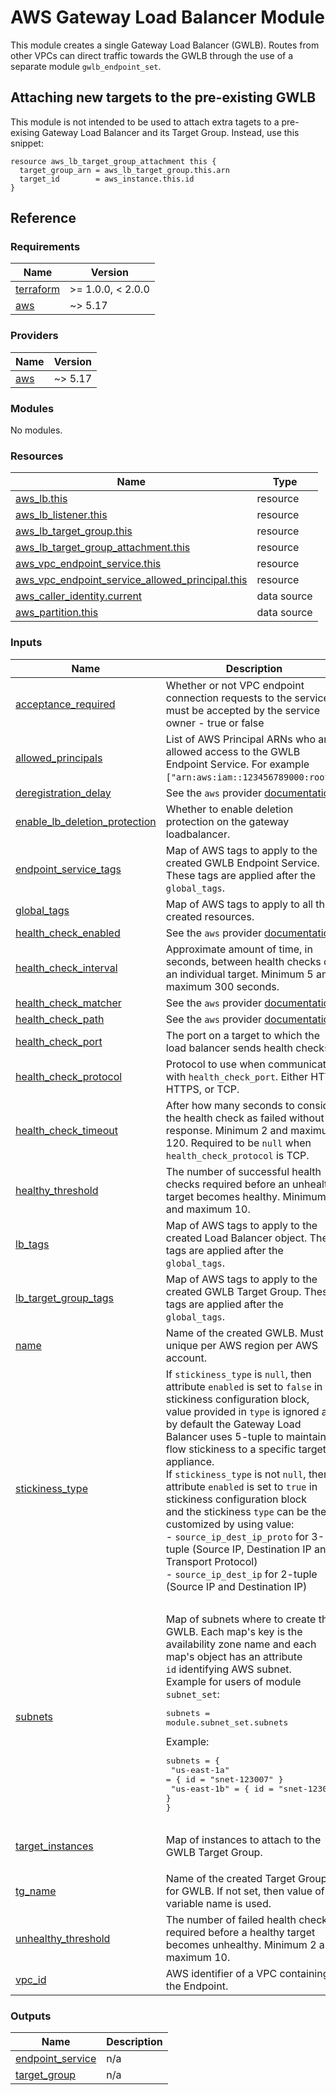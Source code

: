 # AWS Gateway Load Balancer Module

This module creates a single Gateway Load Balancer (GWLB). Routes from other VPCs can direct traffic towards the GWLB
through the use of a separate module `gwlb_endpoint_set`.

## Attaching new targets to the pre-existing GWLB

This module is not intended to be used to attach extra tagets to a pre-exising Gateway Load Balancer and its Target Group.
Instead, use this snippet:

```hcl2
resource aws_lb_target_group_attachment this {
  target_group_arn = aws_lb_target_group.this.arn
  target_id        = aws_instance.this.id
}
```

## Reference
<!-- BEGINNING OF PRE-COMMIT-TERRAFORM DOCS HOOK -->
### Requirements

| Name | Version |
|------|---------|
| <a name="requirement_terraform"></a> [terraform](#requirement\_terraform) | >= 1.0.0, < 2.0.0 |
| <a name="requirement_aws"></a> [aws](#requirement\_aws) | ~> 5.17 |

### Providers

| Name | Version |
|------|---------|
| <a name="provider_aws"></a> [aws](#provider\_aws) | ~> 5.17 |

### Modules

No modules.

### Resources

| Name | Type |
|------|------|
| [aws_lb.this](https://registry.terraform.io/providers/hashicorp/aws/latest/docs/resources/lb) | resource |
| [aws_lb_listener.this](https://registry.terraform.io/providers/hashicorp/aws/latest/docs/resources/lb_listener) | resource |
| [aws_lb_target_group.this](https://registry.terraform.io/providers/hashicorp/aws/latest/docs/resources/lb_target_group) | resource |
| [aws_lb_target_group_attachment.this](https://registry.terraform.io/providers/hashicorp/aws/latest/docs/resources/lb_target_group_attachment) | resource |
| [aws_vpc_endpoint_service.this](https://registry.terraform.io/providers/hashicorp/aws/latest/docs/resources/vpc_endpoint_service) | resource |
| [aws_vpc_endpoint_service_allowed_principal.this](https://registry.terraform.io/providers/hashicorp/aws/latest/docs/resources/vpc_endpoint_service_allowed_principal) | resource |
| [aws_caller_identity.current](https://registry.terraform.io/providers/hashicorp/aws/latest/docs/data-sources/caller_identity) | data source |
| [aws_partition.this](https://registry.terraform.io/providers/hashicorp/aws/latest/docs/data-sources/partition) | data source |

### Inputs

| Name | Description | Type | Default | Required |
|------|-------------|------|---------|:--------:|
| <a name="input_acceptance_required"></a> [acceptance\_required](#input\_acceptance\_required) | Whether or not VPC endpoint connection requests to the service must be accepted by the service owner - true or false | `bool` | `false` | no |
| <a name="input_allowed_principals"></a> [allowed\_principals](#input\_allowed\_principals) | List of AWS Principal ARNs who are allowed access to the GWLB Endpoint Service. For example `["arn:aws:iam::123456789000:root"]`. | `list(string)` | `[]` | no |
| <a name="input_deregistration_delay"></a> [deregistration\_delay](#input\_deregistration\_delay) | See the `aws` provider [documentation](https://registry.terraform.io/providers/hashicorp/aws/latest/docs/resources/lb_target_group#deregistration_delay). | `number` | `null` | no |
| <a name="input_enable_lb_deletion_protection"></a> [enable\_lb\_deletion\_protection](#input\_enable\_lb\_deletion\_protection) | Whether to enable deletion protection on the gateway loadbalancer. | `bool` | `false` | no |
| <a name="input_endpoint_service_tags"></a> [endpoint\_service\_tags](#input\_endpoint\_service\_tags) | Map of AWS tags to apply to the created GWLB Endpoint Service. These tags are applied after the `global_tags`. | `map(string)` | `{}` | no |
| <a name="input_global_tags"></a> [global\_tags](#input\_global\_tags) | Map of AWS tags to apply to all the created resources. | `map(string)` | `{}` | no |
| <a name="input_health_check_enabled"></a> [health\_check\_enabled](#input\_health\_check\_enabled) | See the `aws` provider [documentation](https://registry.terraform.io/providers/hashicorp/aws/latest/docs/resources/lb_target_group#health_check). | `bool` | `null` | no |
| <a name="input_health_check_interval"></a> [health\_check\_interval](#input\_health\_check\_interval) | Approximate amount of time, in seconds, between health checks of an individual target. Minimum 5 and maximum 300 seconds. | `number` | `5` | no |
| <a name="input_health_check_matcher"></a> [health\_check\_matcher](#input\_health\_check\_matcher) | See the `aws` provider [documentation](https://registry.terraform.io/providers/hashicorp/aws/latest/docs/resources/lb_target_group#health_check). | `string` | `null` | no |
| <a name="input_health_check_path"></a> [health\_check\_path](#input\_health\_check\_path) | See the `aws` provider [documentation](https://registry.terraform.io/providers/hashicorp/aws/latest/docs/resources/lb_target_group#health_check). | `string` | `null` | no |
| <a name="input_health_check_port"></a> [health\_check\_port](#input\_health\_check\_port) | The port on a target to which the load balancer sends health checks. | `number` | `80` | no |
| <a name="input_health_check_protocol"></a> [health\_check\_protocol](#input\_health\_check\_protocol) | Protocol to use when communicating with `health_check_port`. Either HTTP, HTTPS, or TCP. | `string` | `"TCP"` | no |
| <a name="input_health_check_timeout"></a> [health\_check\_timeout](#input\_health\_check\_timeout) | After how many seconds to consider the health check as failed without a response. Minimum 2 and maximum 120. Required to be `null` when `health_check_protocol` is TCP. | `number` | `null` | no |
| <a name="input_healthy_threshold"></a> [healthy\_threshold](#input\_healthy\_threshold) | The number of successful health checks required before an unhealthy target becomes healthy. Minimum 2 and maximum 10. | `number` | `3` | no |
| <a name="input_lb_tags"></a> [lb\_tags](#input\_lb\_tags) | Map of AWS tags to apply to the created Load Balancer object. These tags are applied after the `global_tags`. | `map(string)` | `{}` | no |
| <a name="input_lb_target_group_tags"></a> [lb\_target\_group\_tags](#input\_lb\_target\_group\_tags) | Map of AWS tags to apply to the created GWLB Target Group. These tags are applied after the `global_tags`. | `map(string)` | `{}` | no |
| <a name="input_name"></a> [name](#input\_name) | Name of the created GWLB. Must be unique per AWS region per AWS account. | `string` | n/a | yes |
| <a name="input_stickiness_type"></a> [stickiness\_type](#input\_stickiness\_type) | If `stickiness_type` is `null`, then attribute `enabled` is set to `false` in stickiness configuration block,<br>value provided in `type` is ignored and by default the Gateway Load Balancer uses 5-tuple to maintain flow stickiness to a specific target appliance.<br>If `stickiness_type` is not `null`, then attribute `enabled` is set to `true` in stickiness configuration block<br>and the stickiness `type` can be then customized by using value:<br>- `source_ip_dest_ip_proto` for 3-tuple (Source IP, Destination IP and Transport Protocol)<br>- `source_ip_dest_ip` for 2-tuple (Source IP and Destination IP)<pre></pre> | `string` | `null` | no |
| <a name="input_subnets"></a> [subnets](#input\_subnets) | Map of subnets where to create the GWLB. Each map's key is the availability zone name and each map's object has an attribute<br>`id` identifying AWS subnet.<br>Example for users of module `subnet_set`:<pre>subnets = module.subnet_set.subnets</pre>Example:<pre>subnets = {<br>  "us-east-1a" = { id = "snet-123007" }<br>  "us-east-1b" = { id = "snet-123008" }<br>}</pre> | <pre>map(object({<br>    id = string<br>  }))</pre> | n/a | yes |
| <a name="input_target_instances"></a> [target\_instances](#input\_target\_instances) | Map of instances to attach to the GWLB Target Group. | <pre>map(object({<br>    id = string<br>  }))</pre> | `{}` | no |
| <a name="input_tg_name"></a> [tg\_name](#input\_tg\_name) | Name of the created Target Group for GWLB. If not set, then value of variable name is used. | `string` | `null` | no |
| <a name="input_unhealthy_threshold"></a> [unhealthy\_threshold](#input\_unhealthy\_threshold) | The number of failed health checks required before a healthy target becomes unhealthy. Minimum 2 and maximum 10. | `number` | `3` | no |
| <a name="input_vpc_id"></a> [vpc\_id](#input\_vpc\_id) | AWS identifier of a VPC containing the Endpoint. | `string` | n/a | yes |

### Outputs

| Name | Description |
|------|-------------|
| <a name="output_endpoint_service"></a> [endpoint\_service](#output\_endpoint\_service) | n/a |
| <a name="output_target_group"></a> [target\_group](#output\_target\_group) | n/a |
<!-- END OF PRE-COMMIT-TERRAFORM DOCS HOOK -->

